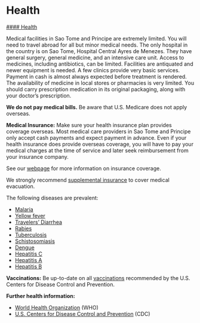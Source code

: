 # Health

[#### Health](javascript:void(0); "Health")

Medical facilities in Sao Tome and Principe are extremely limited. You will need to travel abroad for all but minor medical needs. The only hospital in the country is on Sao Tome, Hospital Central Ayres de Menezes. They have general surgery, general medicine, and an intensive care unit. Access to medicines, including antibiotics, can be limited. Facilities are antiquated and newer equipment is needed. A few clinics provide very basic services. Payment in cash is almost always expected before treatment is rendered. The availability of medicine in local stores or pharmacies is very limited. You should carry prescription medication in its original packaging, along with your doctor’s prescription.

**We do not pay medical bills.** Be aware that U.S. Medicare does not apply overseas.

**Medical Insurance:** Make sure your health insurance plan provides coverage overseas. Most medical care providers in Sao Tome and Principe only accept cash payments and expect payment in advance. Even if your health insurance does provide overseas coverage, you will have to pay your medical charges at the time of service and later seek reimbursement from your insurance company.

See our [webpage](https://travel.state.gov/content/travel/en/international-travel/before-you-go/your-health-abroad/Insurance_Coverage_Overseas.html) for more information on insurance coverage.

We strongly recommend [supplemental insurance](https://travel.state.gov/content/travel/en/international-travel/before-you-go/your-health-abroad/Insurance_Coverage_Overseas.html) to cover medical evacuation.

The following diseases are prevalent:

* [Malaria](https://wwwnc.cdc.gov/travel/yellowbook/2020/travel-related-infectious-diseases/malaria)
* [Yellow fever](https://www.cdc.gov/yellowfever/)
* [Travelers’ Diarrhea](https://wwwnc.cdc.gov/travel/page/travelers-diarrhea)
* [Rabies](https://wwwnc.cdc.gov/travel/yellowbook/2020/travel-related-infectious-diseases/rabies)
* [Tuberculosis](https://wwwnc.cdc.gov/travel/yellowbook/2020/travel-related-infectious-diseases/tuberculosis)
* [Schistosomiasis](https://www.cdc.gov/parasites/schistosomiasis/)
* [Dengue](https://www.cdc.gov/dengue/)
* [Hepatitis C](https://www.cdc.gov/hepatitis/hcv/index.htm)
* [Hepatitis A](https://www.cdc.gov/hepatitis/hav/index.htm)
* [Hepatitis B](https://www.cdc.gov/hepatitis/hbv/index.htm)

**Vaccinations:** Be up-to-date on all [vaccinations](https://wwwnc.cdc.gov/travel/destinations/list) recommended by the U.S. Centers for Disease Control and Prevention.

**Further health information:**

* [World Health Organization](https://www.who.int/) (WHO)
* [U.S. Centers for Disease Control and Prevention](https://wwwnc.cdc.gov/travel/) (CDC)